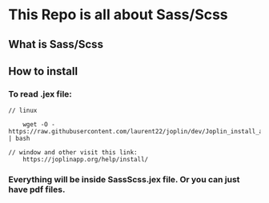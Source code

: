 # This Repo is all about Sass/Scss 

## What is Sass/Scss

## How to install

### To read .jex file:

```
// linux

    wget -O - https://raw.githubusercontent.com/laurent22/joplin/dev/Joplin_install_and_update.sh | bash
```

```
// window and other visit this link:
    https://joplinapp.org/help/install/
```

### Everything will be inside SassScss.jex file. Or you can just have pdf files.  